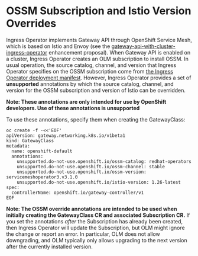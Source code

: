 # OSSM Subscription and Istio Version Overrides

Ingress Operator implements Gateway API through OpenShift Service Mesh, which is
based on Istio and Envoy (see the [gateway-api-with-cluster-ingress-operator](https://github.com/openshift/enhancements/blob/master/enhancements/ingress/gateway-api-with-cluster-ingress-operator.md)
enhancement proposal).  When Gateway API is enabled on a cluster, Ingress
Operator creates an OLM subscription to install OSSM.  In usual operation, the
source catalog, channel, and version that Ingress Operator specifies on the OSSM
subscription come from [the Ingress Operator deployment manifest](../manifests/02-deployment.yaml).  However,
Ingress Operator provides a set of **unsupported** annotations by which the
source catalog, channel, and version for the OSSM subscription and version of
Istio can be overridden.

**Note: These annotations are only intended for use by OpenShift developers.
Use of these annotations is unsupported**

To use these annotations, specify them when creating the GatewayClass:

``` shell
oc create -f -<<'EOF'
apiVersion: gateway.networking.k8s.io/v1beta1
kind: GatewayClass
metadata:
  name: openshift-default
  annotations:
    unsupported.do-not-use.openshift.io/ossm-catalog: redhat-operators
    unsupported.do-not-use.openshift.io/ossm-channel: stable
    unsupported.do-not-use.openshift.io/ossm-version: servicemeshoperator3.v3.1.0
    unsupported.do-not-use.openshift.io/istio-version: 1.26-latest
spec:
  controllerName: openshift.io/gateway-controller/v1
EOF
```

**Note: The OSSM override annotations are intended to be used when initially
creating the GatewayClass CR and associated Subscription CR.**  If you set the
annotations *after* the Subscription has already been created, then Ingress
Operator will update the Subscription, but OLM might ignore the change or report
an error.  In particular, OLM does not allow downgrading, and OLM typically only
allows upgrading to the next version after the currently installed version.

